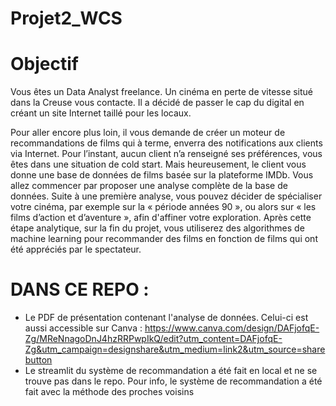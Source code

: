 # Projet2_WCS

# Objectif
 Vous êtes un Data Analyst freelance. Un cinéma en perte de vitesse situé dans la Creuse vous contacte. Il a décidé de passer le cap du digital en créant un site Internet taillé pour les locaux.
 
Pour aller encore plus loin, il vous demande de créer un moteur de recommandations de films qui à terme, enverra des notifications aux clients via Internet.
Pour l’instant, aucun client n’a renseigné ses préférences, vous êtes dans une situation de cold start. Mais heureusement, le client vous donne une base de données de films basée sur la plateforme IMDb.
Vous allez commencer par proposer une analyse complète de la base de données. Suite à une première analyse, vous pouvez décider de spécialiser votre cinéma, par exemple sur la « période années 90 », ou alors sur « les films d’action et d’aventure », afin d'affiner votre exploration.
Après cette étape analytique, sur la fin du projet, vous utiliserez des algorithmes de machine learning pour recommander des films en fonction de films qui ont été appréciés par le spectateur.
 
 # DANS CE REPO : 
 
 - Le PDF de présentation contenant l'analyse de données. Celui-ci est aussi accessible sur Canva : https://www.canva.com/design/DAFjofqE-Zg/MReNnagoDnJ4hzRRPwpIkQ/edit?utm_content=DAFjofqE-Zg&utm_campaign=designshare&utm_medium=link2&utm_source=sharebutton
 - Le streamlit du système de recommandation a été fait en local et ne se trouve pas dans le repo. Pour info, le système de recommandation a été fait avec la méthode des proches voisins
